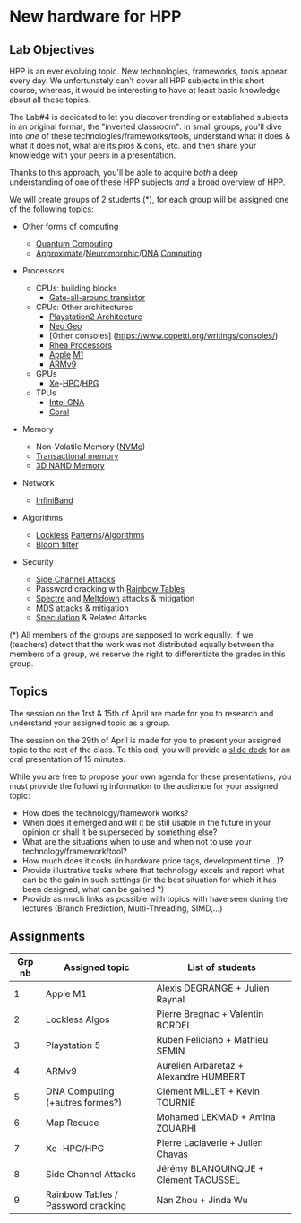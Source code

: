 # New hardware for HPP

## Lab Objectives

HPP is an ever evolving topic. New technologies, frameworks, tools
appear every day. We unfortunately can't cover all HPP subjects in
this short course, whereas, it would be interesting to have at least
basic knowledge about all these topics.

The Lab#4 is dedicated to let you discover trending or established
subjects in an original format, the "inverted classroom": in small
groups, you'll dive into *one* of these technologies/frameworks/tools,
understand what it does & what it does not, what are its pros &
cons, etc. and then share your knowledge with your peers in a
presentation.

Thanks to this approach, you'll be able to acquire *both* a deep
understanding of one of these HPP subjects *and* a broad overview of
HPP.

We will create groups of 2 students (*), for each group will be assigned
one of the following topics:

- Other forms of computing
  + [Quantum Computing](https://en.wikipedia.org/wiki/Quantum_computing)
  + [Approximate](https://en.wikipedia.org/wiki/Approximate_computing)/[Neuromorphic](https://en.wikipedia.org/wiki/Neuromorphic_engineering)/[DNA](https://www.nouvelobs.com/rue89/rue89-internet-actu/20150102.RUE7131/programmer-le-vivant-quand-l-informatique-rencontre-la-genetique.html) [Computing](https://www.ec-lyon.fr/en/contacts/alberto-bosio)

- Processors
  - CPUs: building blocks
    + [Gate-all-around transistor](https://www.cnet.com/news/samsung-beats-chip-rivals-with-gate-all-around-speed-boosting-tech/)
  - CPUs: Other architectures
    + [Playstation2 Architecture](https://www.copetti.org/writings/consoles/playstation-2/)
    + [Neo Geo](https://www.ajworld.net/neogeodev/beginner/)
    + [Other consoles] (https://www.copetti.org/writings/consoles/)
    + [Rhea Processors](https://www.anandtech.com/show/16072/sipearl-lets-rhea-design-leak-72x-zeus-cores-4x-hbm2e-46-ddr5)
    + [Apple](https://www.osnews.com/story/133140/apple-m1-microarchitecture-research/) [M1](https://lemire.me/blog/2021/03/17/apples-m1-processor-and-the-full-128-bit-integer-product/)
    + [ARMv9](https://www.zdnet.fr/actualites/arm-presente-son-architecture-armv9-et-sa-feuille-de-route-39920331.htm)
  - GPUs
    + [Xe](https://www.generation-nt.com/intel-gpu-xe-hpc-technologies-actualite-1984648.html)-[HPC](https://www.tomsguide.com/news/intel-just-revealed-xe-hpg-gpu-specs-should-nvidia-worry)/[HPG](https://www.generation-nt.com/intel-dg2-xe-hpg-carte-graphique-gaming-caracteristiques-actualite-1985783.html)
    [](https://www.generation-nt.com/intel-xe-hpg-architecture-graphique-carte-gaming-teaser-actualite-1986282.html)
  - TPUs
    + [Intel GNA](https://www.phoronix.com/scan.php?page=news_item&px=Intel-GNA-Upstream-V1)
    + [Coral](https://coral.ai/)

- Memory
  - Non-Volatile Memory ([NVMe](https://en.wikipedia.org/wiki/NVM_Express))
  - [Transactional memory](https://en.wikipedia.org/wiki/Transactional_memory)
  - [3D NAND Memory](https://www.inpact-hardware.com/article/2150/3d-nand-micron-passe-a-176-couches)

- Network
  - [InfiniBand](https://en.wikipedia.org/wiki/InfiniBand)

- Algorithms
  - [Lockless](https://lwn.net/Articles/849237/) [Patterns](https://lwn.net/Articles/827180/)/[Algorithms](https://mechanical-sympathy.blogspot.com/2013/08/lock-based-vs-lock-free-concurrent.html)
  - [Bloom filter](https://en.wikipedia.org/wiki/Bloom_filter)

- Security
  + [Side Channel Attacks](https://thehackernews.com/2021/03/malware-can-exploit-new-flaw-in-intel.html)
  + Password cracking with [Rainbow Tables](https://en.wikipedia.org/wiki/Rainbow_table)
  + [Spectre](https://en.wikipedia.org/wiki/Spectre_(security_vulnerability)) and [Meltdown](https://en.wikipedia.org/wiki/Meltdown_(security_vulnerability)) attacks & mitigation
  + [MDS](https://en.wikipedia.org/wiki/Microarchitectural_Data_Sampling) [attacks](https://www.ghacks.net/2019/05/15/mds-tool-find-out-if-you-are-vulnerable-to-microarchitectural-data-sampling-attacks-mds/) & mitigation
  + [Speculation](https://blog.can.ac/2021/03/22/speculating-x86-64-isa-with-one-weird-trick/) & Related Attacks

(*) All members of the groups are supposed to work equally. If we (teachers) detect that the work was not distributed equally between the members of a group, we reserve the right to differentiate the grades in this group.

## Topics

The session on the 1rst & 15th of April are made for you to research and understand your assigned topic as a group.

The session on the 29th of April is made for you to present your assigned topic to the rest of the class.
To this end, you will provide a [slide deck](https://mootse.telecom-st-etienne.fr/mod/assign/view.php?id=16924) for an oral presentation of 15 minutes.

While you are free to propose your own agenda for these presentations, you must provide the following information to the audience for your assigned topic:
- How does the technology/framework works?
- When does it emerged and will it be still usable in the future in your opinion or shall it be superseded by something else?
- What are the situations when to use and when not to use your technology/framework/tool?
- How much does it costs (in hardware price tags, development time...)?
- Provide illustrative tasks where that technology excels and report what can be the gain in such settings (in the best situation for which it has been designed, what can be gained ?)
- Provide as much links as possible with topics with have seen during the lectures (Branch Prediction, Multi-Threading, SIMD,...)


## Assignments

| Grp nb | Assigned topic                     | List of students                       |
| ------ | ------------------                 | -----------------                      |
| 1      | Apple M1                           | Alexis DEGRANGE + Julien Raynal        |
| 2      | Lockless Algos                     | Pierre Bregnac + Valentin BORDEL       |
| 3      | Playstation 5                      | Ruben Feliciano + Mathieu SEMIN        |
| 4      | ARMv9                              | Aurelien Arbaretaz + Alexandre HUMBERT |
| 5      | DNA Computing (+autres formes?)    | Clément MILLET + Kévin TOURNIÉ         |
| 6      | Map Reduce                         | Mohamed LEKMAD + Amina ZOUARHI         |
| 7      | Xe-HPC/HPG                         | Pierre Laclaverie + Julien Chavas      |
| 8      | Side Channel Attacks               | Jérémy BLANQUINQUE + Clément TACUSSEL  |
| 9      | Rainbow Tables / Password cracking | Nan Zhou + Jinda Wu                    |
